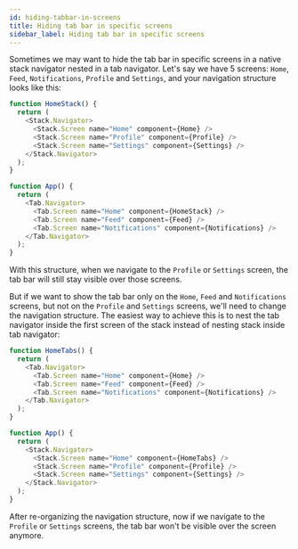 ```yaml
---
id: hiding-tabbar-in-screens
title: Hiding tab bar in specific screens
sidebar_label: Hiding tab bar in specific screens
---
```


Sometimes we may want to hide the tab bar in specific screens in a native stack navigator nested in a tab navigator. Let's say we have 5 screens: `Home`, `Feed`, `Notifications`, `Profile` and `Settings`, and your navigation structure looks like this:

```js
function HomeStack() {
  return (
    <Stack.Navigator>
      <Stack.Screen name="Home" component={Home} />
      <Stack.Screen name="Profile" component={Profile} />
      <Stack.Screen name="Settings" component={Settings} />
    </Stack.Navigator>
  );
}

function App() {
  return (
    <Tab.Navigator>
      <Tab.Screen name="Home" component={HomeStack} />
      <Tab.Screen name="Feed" component={Feed} />
      <Tab.Screen name="Notifications" component={Notifications} />
    </Tab.Navigator>
  );
}
```

With this structure, when we navigate to the `Profile` or `Settings` screen, the tab bar will still stay visible over those screens.

But if we want to show the tab bar only on the `Home`, `Feed` and `Notifications` screens, but not on the `Profile` and `Settings` screens, we'll need to change the navigation structure. The easiest way to achieve this is to nest the tab navigator inside the first screen of the stack instead of nesting stack inside tab navigator:

```js
function HomeTabs() {
  return (
    <Tab.Navigator>
      <Tab.Screen name="Home" component={Home} />
      <Tab.Screen name="Feed" component={Feed} />
      <Tab.Screen name="Notifications" component={Notifications} />
    </Tab.Navigator>
  );
}

function App() {
  return (
    <Stack.Navigator>
      <Stack.Screen name="Home" component={HomeTabs} />
      <Stack.Screen name="Profile" component={Profile} />
      <Stack.Screen name="Settings" component={Settings} />
    </Stack.Navigator>
  );
}
```

After re-organizing the navigation structure, now if we navigate to the `Profile` or `Settings` screens, the tab bar won't be visible over the screen anymore.
